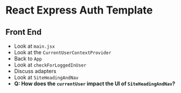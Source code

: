 # React Express Auth Template

## Front End

- Look at `main.jsx`
- Look at the `CurrentUserContextProvider`
- Back to `App`
- Look at `checkForLoggedInUser`
- Discuss adapters
- Look at `SiteHeadingAndNav`
- **Q: How does the `currentUser` impact the UI of `SiteHeadingAndNav`?**
